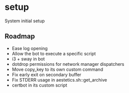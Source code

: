 # setup
System initial setup

## Roadmap
- Ease log opening
- Allow the bot to execute a specific script
- i3 + sway in bot
- dotdrop permissions for network manager dispatchers
- Move copy_key to its own custom command
- Fix early exit on secondary buffer
- Fix STDERR usage in aestetics.sh::get_archive
- certbot in its custom script
